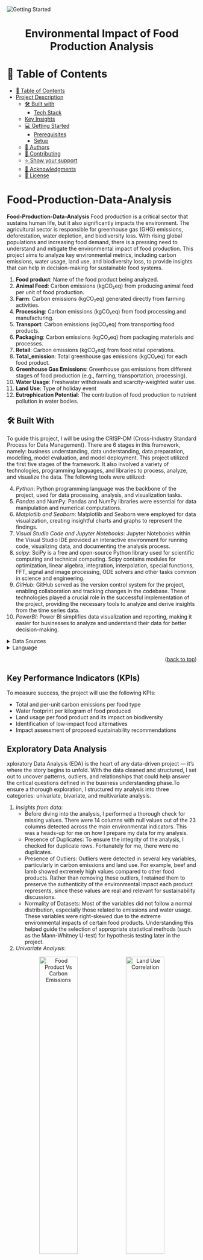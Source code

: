 ![Getting Started](./utils/dashboard.png)
<a name="readme-top"></a>

<div align="center">
  <h1><b>Environmental Impact of Food Production Analysis</b></h1>
</div>

<!-- TABLE OF CONTENTS -->

# 📗 Table of Contents

- [📗 Table of Contents](#-table-of-contents)
- [Project Description ](#Food-Production-Analysis)
  - [🛠 Built with ](#-built-with-)
    - [Tech Stack ](#tech-stack-)
  - [Key Insights ](#key-features-)
  - [💻 Getting Started ](#-getting-started-)
    - [Prerequisites](#prerequisites)
    - [Setup](#setup)
  - [👥 Authors ](#-authors-)
  - [🤝 Contributing ](#-contributing-)
  - [⭐️ Show your support ](#️-show-your-support-)
  - [🙏 Acknowledgments ](#-acknowledgments-)
  - [📝 License ](#-license-)

<!-- PROJECT DESCRIPTION -->

# Food-Production-Data-Analysis <a name="about-project"></a>

**Food-Production-Data-Analysis** Food production is a critical sector that sustains human life, but it also significantly impacts the environment. The agricultural sector is responsible for greenhouse gas (GHG) emissions, deforestation, water depletion, and biodiversity loss. With rising global populations and increasing food demand, there is a pressing need to understand and mitigate the environmental impact of food production. This project aims to analyze key environmental metrics, including carbon emissions, water usage, land use, and biodiversity loss, to provide insights that can help in decision-making for sustainable food systems.

1. **Food product**: Name of the food product being analyzed.
2. **Animal Feed**: Carbon emissions (kgCO₂eq) from producing animal feed per unit of food production.
3. **Farm**: Carbon emissions (kgCO₂eq) generated directly from farming activities.
4. **Processing**: Carbon emissions (kgCO₂eq) from food processing and manufacturing.
5. **Transport**: Carbon emissions (kgCO₂eq) from transporting food products.
6. **Packaging**: Carbon emissions (kgCO₂eq) from packaging materials and processes.
7. **Retail**: Carbon emissions (kgCO₂eq) from food retail operations.
8. **Total_emission**: Total greenhouse gas emissions (kgCO₂eq) for each food product.
9. **Greenhouse Gas Emissions**: Greenhouse gas emissions from different stages of food production (e.g., farming, transportation, processing).
10. **Water Usage**: Freshwater withdrawals and scarcity-weighted water use.
11. **Land Use**: Type of holiday event
12. **Eutrophication Potential**: The contribution of food production to nutrient pollution in water bodies.

## 🛠 Built With <a name="Technologies Used"></a>
To guide this project, I will be using the CRISP-DM (Cross-Industry Standard Process for Data Management). There are 6 stages in this framework, namely: business understanding, data understanding, data preparation, modelling, model evaluation, and model deployment. This project utilized the first five stages of the framework. It also involved a variety of technologies, programming languages, and libraries to process, analyze, and visualize the data. The following tools were utilized:

4. _Python_: Python programming language was the backbone of the project, used for data processing, analysis, and visualization tasks.
5. _Pandas_ and NumPy: Pandas and NumPy libraries were essential for data manipulation and numerical computations.
6. _Matplotlib and Seaborn_: Matplotlib and Seaborn were employed for data visualization, creating insightful charts and graphs to represent the findings.
7. _Visual Studio Code and Jupyter Notebooks_: Jupyter Notebooks within the Visual Studio IDE provided an interactive environment for running code, visualizing data, and documenting the analysis process.
8. _scipy_: SciPy is a free and open-source Python library used for scientific computing and technical computing. Scipy contains modules for optimization, linear algebra, integration, interpolation, special functions, FFT, signal and image processing, ODE solvers and other tasks common in science and engineering.
9. _GitHub_: GitHub served as the version control system for the project, enabling collaboration and tracking changes in the codebase.
    These technologies played a crucial role in the successful implementation of the project, providing the necessary tools to analyze and derive insights from the time series data.
10. _PowerBI_: Power BI simplifies data visualization and reporting, making it easier for businesses to analyze and understand their data for better decision-making.

<details>
  <summary>Data Sources</summary>
  <p>The foundation of any data analysis lies in the quality and structure of the dataset. For this project, I am using a dataset that contains environmental impact metrics for various food products. The dataset contains 43 most common foods grown across the globe and 23 columns as their respective lands, water usage, and carbon footprints.</p>
</details>


<details>
<summary>Language</summary>
  <ul>
    <li><a href="">Python</a></li>
  </ul>
</details>


<p align="right">(<a href="#readme-top">back to top</a>)</p>
<!-- Features -->

## Key Performance Indicators (KPIs) <a name="key-features"></a>
To measure success, the project will use the following KPIs:
- Total and per-unit carbon emissions per food type
- Water footprint per kilogram of food produced
- Land usage per food product and its impact on biodiversity
- Identification of low-impact food alternatives
- Impact assessment of proposed sustainability recommendations

## Exploratory Data Analysis <a name="key-Insights"></a>
xploratory Data Analysis (EDA) is the heart of any data-driven project — it’s where the story begins to unfold. With the data cleaned and structured, I set out to uncover patterns, outliers, and relationships that could help answer the critical questions defined in the business understanding phase.To ensure a thorough exploration, I structured my analysis into three categories: univariate, bivariate, and multivariate analysis.
1. _Insights from data_:
   - Before diving into the analysis, I performed a thorough check for missing values. There were 14 columns with null values out of the 23 columns detected across the main environmental indicators. This was a heads-up for me on how I prepare my data for my analysis.
   - Presence of Duplicates: To ensure the integrity of the analysis, I checked for duplicate rows. Fortunately for me, there were no duplicates.
   - Presence of Outliers: Outliers were detected in several key variables, particularly in carbon emissions and land use. For example, beef and lamb showed extremely high values compared to other food products. Rather than removing these outliers, I retained them to preserve the authenticity of the environmental impact each product represents, since these values are real and relevant for sustainability discussions.
   - Normality of Datasets: Most of the variables did not follow a normal distribution, especially those related to emissions and water usage. These variables were right-skewed due to the extreme     environmental impacts of certain food products. Understanding this helped guide the selection of appropriate statistical methods (such as the Mann-Whitney U-test) for hypothesis testing later in the project.
2. _Univariate Analysis_:
  <p align="center">
  <img src="./utils/top_10_food_category.png" alt="Food Product Vs Carbon Emissions" width="45%" />
  <img src="./utils/land_use_corr_plot.png" alt="Land Use Correlation" width="45%" />
  </p>

  <p align="center">
  <img src="./utils/pairplot.png" alt="Pairwise Relationship" width="45%" />
  <img src="./utils/scatter_plot.png" alt="Land Use Biodiversity" width="45%" />
  </p>

3. _Bivariate Analysis_:
  <p align="center">
  <img src="./utils/top_10_food_category.png" alt="Food Product Vs Carbon Emissions" width="45%" />
  <img src="./utils/land_use_corr_plot.png" alt="Land Use Correlation" width="45%" />
  </p>

  <p align="center">
  <img src="./utils/pairplot.png" alt="Pairwise Relationship" width="45%" />
  <img src="./utils/scatter_plot.png" alt="Land Use Biodiversity" width="45%" />
  </p>

4. _Food Categories by Carbon Emissions_:
   - ![Food Categories by Carbon Emissions](./utils/top_10_food_category.png)
   - From the analysis, meat production emerges as the leading contributor to carbon emissions, accounting for approximately 118.5 kgCO₂eq, followed by beverage production at 36.6 kgCO₂eq, and oils at 26.8 kgCO₂eq.
   -  In contrast, fruit, vegetables, plant-based proteins, and tubers exhibit significantly lower carbon footprints. These findings highlight a clear opportunity to shift both production and consumption patterns toward more environmentally friendly food categories. Promoting low-emission foods can lead to substantial reductions in the overall carbon footprint of our diets.

5.  _How do different stages of food production contribute to total emissions?_:
   - ![Food Production Stages by Carbon Emissions](./utils/carbon_emissions_by_stages.png)
   -The major contributors to carbon emissions in food production are farming, land use change, and animal feed, while downstream stages like processing, transport, and packaging have a lesser impact

   - To reduce environmental harm, efforts should prioritize sustainable agricultural practices, land use optimization, and eco-friendly animal feed alternatives. Although downstream emissions are lower, improvements in energy efficiency and packaging sustainability can enhance the overall impact. Policy support and conscious consumer choices will also be critical in promoting a more sustainable food production system.
   
6. _How does water usage vary across different food types and production methods?_:
   - ![Food Production Stages by Carbon Emissions](./utils/food_products_by_water_withdrawals.png)

   - The visualization highlights the total volume of freshwater withdrawals across various food products. Notably, farmed fish and shrimp require substantial amounts of water to maintain aquatic environments, making efficient aquaculture systems, such as recirculating aquaculture systems (RAS), essential for sustainable production.Similarly, high-irrigation crops like tomatoes, berries & grapes, brassicas, and nuts, along with animal-based products such as milk, cheese, and beef, consume significant water resources due to direct usage and the intensive water demands of feed production. Given that freshwater represents only about 3% of the Earth’s total water supply, and much of it is not readily accessible, the need for sustainable water management in agriculture becomes urgent.

   - Promoting Sustainability in Water Use:
    - Adoption of Precision Irrigation: Techniques such as drip irrigation, soil moisture sensors, and smart water scheduling can drastically reduce water waste in crop production.
    - Aquaculture Innovations: Encouraging the use of water-recycling systems and improved filtration in aquaculture can reduce water demand without compromising yield.
    - Crop Diversification & Substitution: Promoting the cultivation and consumption of low water-footprint crops in water-stressed regions can reduce strain on freshwater sources.
    - Sustainable Livestock Practices: Supporting alternative feed sources and grazing methods that require less water can improve the efficiency of animal farming.
    - Policy and Education: Governments and stakeholders must enforce regulations on water usage, invest in irrigation infrastructure, and educate farmers and consumers on responsible water consumption.

6. _Conclusion_:
  - This analysis has provided critical insights into the environmental impact of food production using a data-driven approach guided by the CRISP-DM framework. By exploring key sustainability indicators such as carbon emissions, land use, and water consumption, we’ve identified patterns that emphasize the disproportionately high environmental cost of animal-based food products compared to plant-based alternatives.

  - Through comprehensive exploratory data analysis, feature engineering, and insightful visualizations, we highlighted the top contributors to carbon emissions — particularly meat, beverages, and oils — while also revealing the efficiency and sustainability of food categories like fruits, vegetables, and plant-based proteins.

  - Our findings underline the urgency of transitioning towards sustainable agricultural practices and informed consumption patterns. Strategies such as promoting plant-forward diets, optimizing land use, reducing animal feed emissions, and empowering consumers with clear eco-labels can drive meaningful environmental change.



<p align="right">(<a href="#readme-top">back to top</a>)</p>

![image](https://github.com/adubrightkwartengsnr/Environmental_Impact_Of_Food_Production_Analysis)




<!-- GETTING STARTED -->

## 💻 Getting Started <a name="getting-started"></a>


To get a local copy up and running, follow these steps.

### Prerequisites

In order to run this project you need:

- Python


### Setup

Clone this repository to your desired folder:


```sh
  cd my-folder
  git clone https://github.com/adubrightkwartengsnr/Environmental_Impact_Of_Food_Production_Analysis
```

Change into the cloned repository

```sh
  cd Environmental_Impact_Of_Food_Production_Analysis
  
```

Create a virtual environment

```sh

python -m venv env

```

Activate the virtual environment

```sh
    env/Scripts/activate
```


### Install

Here, you need to recursively install the packages in the `requirements.txt` file using the command below 

```sh
   pip install -r requirements.txt
```


<!-- AUTHORS -->

## 👥 Authors <a name="authors"></a>

🕵🏽‍♀️ **Bright Adu Kwarteng Snr**

- GitHub: [GitHub Profile](https://github.com/adubrightkwartengsnr)
- LinkedIn: [LinkedIn Profile](www.linkedin.com/in/bright-adu-kwarteng-snr)

<p align="right">(<a href="#readme-top">back to top</a>)</p>

<!-- FUTURE FEATURES -->

## 🔭 Future Steps <a name="future-steps"></a>
As a next step, future analyses can incorporate broader factors like regional agricultural practices, consumer behavior, and policy impact to further enhance sustainability recommendations
    
<p align="right">(<a href="#readme-top">back to top</a>)</p>

<!-- CONTRIBUTING -->

## 🤝 Contributing <a name="contributing"></a>

Contributions, issues, and feature requests are welcome!

Feel free to check the [issues page](../../issues/).

<p align="right">(<a href="#readme-top">back to top</a>)</p>

<!-- SUPPORT -->

## ⭐️ Show your support <a name="support"></a>

If you like this project kindly show some love, give it a 🌟 **STAR** 🌟

<p align="right">(<a href="#readme-top">back to top</a>)</p>

<!-- ACKNOWLEDGEMENTS -->

## 🙏 Acknowledgments <a name="acknowledgements"></a>

I would like to express my sincere gratitude Azubi Africa, GitINNOtized GH for their unwavering support, and to my instructors for their invaluable mentorship throughout the course of this project. Their expertise, dedication, and commitment to our learning journey have been instrumental in shaping our understanding and skills in data analysis.

I would also like to extend a special thank you to Glen Nii Noi Anum for his valuable advice and insights shared during the development of this project. His experiences and expertise in similar projects have been a source of inspiration and guidance, enriching my project with practical knowledge.


<p align="right">(<a href="#readme-top">back to top</a>)</p>

<!-- LICENSE -->

## 📝 License <a name="license"></a>

This project is [MIT](./LICENSE) licensed.

<p align="right">(<a href="#readme-top">back to top</a>)</p>

<p> align="right">(<a href="https://medium.com/@adubrightkwarrteng11/environmental-impact-of-food-production-data-analysis-d768d1267dc7">Link to Article</a>)</p>





